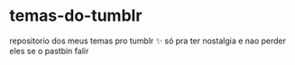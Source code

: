 # temas-do-tumblr
repositorio dos meus temas pro tumblr :sparkles: só pra ter nostalgia e nao perder eles se o pastbin falir
